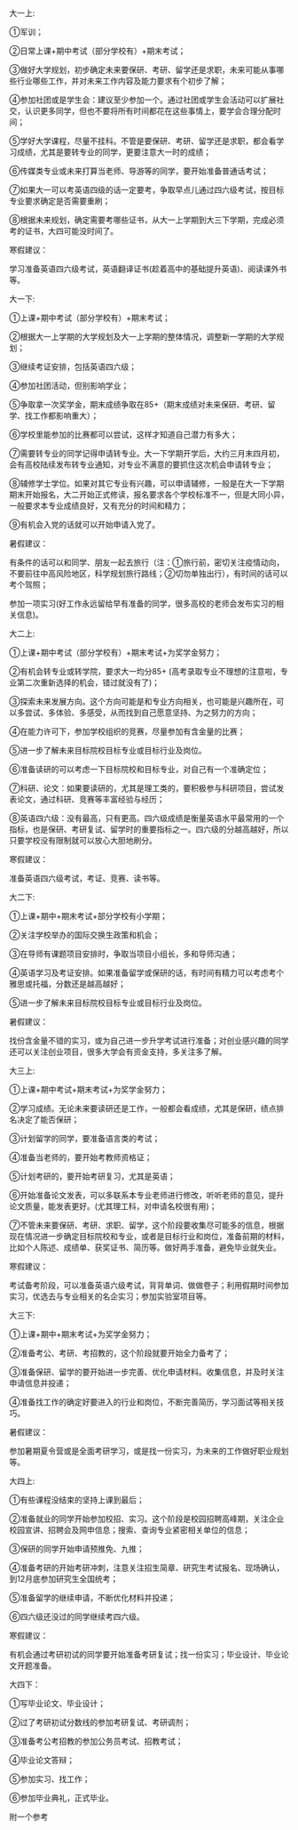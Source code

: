 大一上:

①军训；

②日常上课+期中考试（部分学校有）+期末考试；

③做好大学规划，初步确定未来要保研、考研、留学还是求职，未来可能从事哪些行业哪些工作，并对未来工作内容及能力要求有个初步了解；

④参加社团或是学生会：建议至少参加一个。通过社团或学生会活动可以扩展社交，认识更多同学，但也不要将所有时间都花在这些事情上，要学会合理分配时间；

⑤学好大学课程，尽量不挂科。不管是要保研、考研、留学还是求职，都会看学习成绩，尤其是要转专业的同学，更要注意大一时的成绩；

⑥传媒类专业或未来打算当老师、导游等的同学，要开始准备普通话考试；

⑦如果大一可以考英语四级的话一定要考，争取早点儿通过四六级考试，按目标专业要求确定是否需要重刷；

⑧根据未来规划，确定需要考哪些证书，从大一上学期到大三下学期，完成必须考的证书，大四可能没时间了。



寒假建议：

学习准备英语四六级考试，英语翻译证书(趁着高中的基础提升英语)、阅读课外书等。

大一下:

①上课+期中考试（部分学校有）+期末考试；

②根据大一上学期的大学规划及大一上学期的整体情况，调整新一学期的大学规划；

③继续考证安排，包括英语四六级；

④参加社团活动，但别影响学业；

⑤争取拿一次奖学金，期末成绩争取在85+（期末成绩对未来保研、考研、留学、找工作都影响重大）；

⑥学校里能参加的比赛都可以尝试，这样才知道自己潜力有多大；

⑦需要转专业的同学记得申请转专业。大一下学期开学后，大约三月末四月初，会有高校陆续发布转专业通知，对专业不满意的要抓住这次机会申请转专业；

⑧辅修学士学位。如果对其它专业有兴趣，可以申请辅修，一般是在大一下学期期末开始报名，大二开始正式修读，报名要求各个学校标准不一，但是大同小异，一般要求本专业成绩良好，又有充分的时间和精力；

⑨有机会入党的话就可以开始申请入党了。



暑假建议：

有条件的话可以和同学、朋友一起去旅行（注：①旅行前，密切关注疫情动向，不要前往中高风险地区，科学规划旅行路线；②切勿单独出行），有时间的话可以考个驾照；

参加一项实习(好工作永远留给早有准备的同学，很多高校的老师会发布实习的相关信息)。

大二上:

①上课+期中考试（部分学校有）+期末考试+为奖学金努力；

②有机会转专业或转学院，要求大一均分85+ (高考录取专业不理想的注意啦，专业第二次重新选择的机会，错过就没有了)；

③探索未来发展方向。这个方向可能是和专业方向相关，也可能是兴趣所在，可以多尝试、多体验、多感受，从而找到自己愿意坚持、为之努力的方向；

④在能力许可下，参加学校组织的竞赛，尽量参加有含金量的比赛；

⑤进一步了解未来目标院校目标专业或目标行业及岗位。

⑥准备读研的可以考虑一下目标院校和目标专业，对自己有一个准确定位；

⑦科研、论文：如果要读研的，尤其是理工类的，要积极参与科研项目，尝试发表论文，通过科研、竞赛等丰富经验与经历；

⑧英语四六级：没有最高，只有更高。四六级成绩是衡量英语水平最常用的一个指标，也是保研、考研复试、留学时的重要指标之一。四六级的分越高越好，所以只要学校没有限制就可以放心大胆地刷分。



寒假建议：

准备英语四六级考试，考证、竞赛、读书等。

大二下:

①上课+期中+期末考试+部分学校有小学期；

②关注学校举办的国际交换生政策和机会；

③在导师有课题项目安排时，争取当项目小组长，多和导师沟通；

④英语学习及考证安排。如果准备留学或保研的话，有时间有精力可以考虑考个雅思或托福，分数还是越高越好；

⑤进一步了解未来目标院校目标专业或目标行业及岗位。



暑假建议：

找份含金量不错的实习，或为自己进一步升学考试进行准备；对创业感兴趣的同学还可以关注创业项目，很多大学会有资金支持，多关注多了解。

大三上:

①上课+期中考试+期末考试+为奖学金努力；

②学习成绩。无论未来要读研还是工作，一般都会看成绩，尤其是保研，绩点排名决定了能否保研；

③计划留学的同学，要准备语言类的考试；

④准备当老师的，要开始考教师资格证；

⑤计划考研的，要开始考研复习，尤其是英语；

⑥开始准备论文发表，可以多联系本专业老师进行修改，听听老师的意见，提升论文质量，能发表更好。(尤其理工科，对申请名校很有用)；

⑦不管未来要保研、考研、求职、留学，这个阶段要收集尽可能多的信息，根据现在情况进一步确定目标院校和专业，或者是目标行业和岗位，准备前期的材料，比如个人陈述、成绩单、获奖证书、简历等。做好两手准备，避免毕业就失业。



寒假建议：

考试备考阶段，可以准备英语六级考试，背背单词、做做卷子；利用假期时间参加实习，优选去与专业相关的名企实习；参加实验室项目等。

大三下:

①上课+期中+期末考试+为奖学金努力；

②准备考公、考研、考招教的，这个阶段就要开始全力备考了；

③准备保研、留学的要开始进一步完善、优化申请材料。‍‍收集信息，并及时关注申请信息并投递；

④准备找工作的确定好要进入的行业和岗位，不断完善简历，学习面试等相关技巧。



暑假建议：

参加暑期夏令营或是全面考研学习，或是找一份实习，为未来的工作做好职业规划等。

大四上:

①有些课程没结束的坚持上课到最后；

②准备就业的同学开始参加校招、实习。这个阶段是校园招聘高峰期，关注企业校园宣讲、招聘会及网申信息；搜索、查询专业紧密相关单位的信息；

③保研的同学开始申请预推免、九推；

④准备考研的开始考研冲刺，注意关注招生简章、研究生考试报名、现场确认，到12月底参加研究生全国统考；

⑤准备留学的继续申请，不断优化材料并投递；

⑥四六级还没过的同学继续考四六级。



寒假建议：

有机会通过考研初试的同学要开始准备考研复试；找一份实习；毕业设计、毕业论文开题准备。

大四下：

①写毕业论文、毕业设计；

②过了考研初试分数线的参加考研复试、考研调剂；

③准备考公考招教的参加公务员考试、招教考试；

④毕业论文答辩；

⑤参加实习、找工作；

⑥参加毕业典礼，正式毕业。

附一个参考
